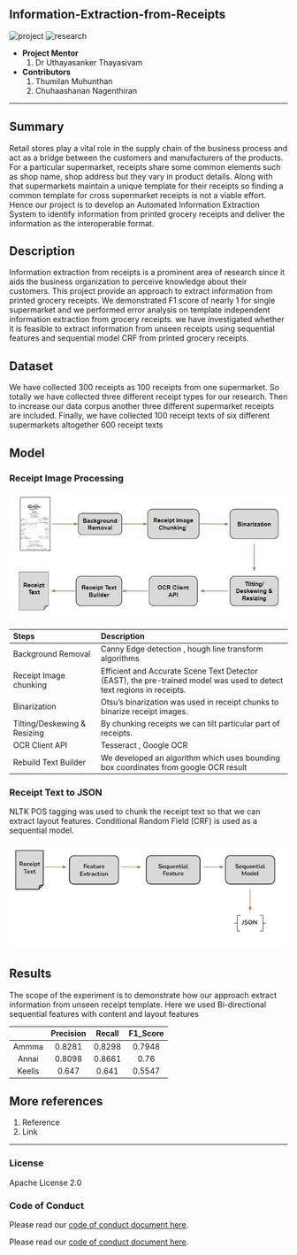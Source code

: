 
## Information-Extraction-from-Receipts

![project] ![research]



- <b>Project Mentor</b>
    1. Dr Uthayasanker Thayasivam
- <b>Contributors</b>
    1. Thumilan Muhunthan
    2. Chuhaashanan Nagenthiran
    
---

## Summary

Retail stores play a vital role in the supply chain of the business process and act as a bridge between the customers and manufacturers of the products. For a particular supermarket, receipts share some common elements such as shop name, shop address but they vary in product details. Along with that supermarkets maintain a unique template for their receipts so finding a common template for cross supermarket receipts is not a viable effort. Hence our project is to develop an Automated Information Extraction System to identify information from printed grocery receipts and deliver the information as the interoperable format.

## Description

Information extraction from receipts is a prominent area of research since it aids the business organization to perceive knowledge about their customers. 
This project provide an approach to extract information from printed grocery receipts. We demonstrated F1 score of nearly 1 for single supermarket and we performed error analysis on template independent information extraction from grocery receipts.
we have investigated whether it is feasible to extract information from unseen receipts using sequential features and sequential model CRF from printed grocery receipts. 



## Dataset

We have collected 300 receipts as 100 receipts from one supermarket. So totally we have collected three different receipt types for our research. Then to increase our data corpus another three different supermarket receipts are included. Finally, we have collected 100 receipt texts of six different supermarkets altogether 600 receipt texts


## Model

### Receipt Image Processing
<p align="center">
<img src="https://github.com/aaivu/aaivu-information-extraction-from-receipts/blob/newBranch/docs/receipt_image_processing.png" width="600">
</p>

|  Steps	|  Description	| 
|:---------|:-----------	|
| Background Removal    	| Canny Edge detection , hough line transform algorithms|
| Receipt Image chunking     	| Efficient and Accurate Scene Text Detector (EAST), the pre-trained model was used to detect text regions in receipts.   	| 
|Binarization  	| Otsu’s binarization was used in receipt chunks to binarize receipt images.     	|
|Tilting/Deskewing & Resizing| By chunking receipts we can tilt particular part of receipts.  	|
|OCR Client API  	| Tesseract , Google OCR     	|
| Rebuild Text Builder|We developed an algorithm which uses bounding box coordinates from google OCR result |

### Receipt Text to JSON

NLTK POS tagging was used to chunk the receipt text so that we can extract layout features.
Conditional Random Field (CRF) is used as a sequential model.

<p align="center">
<img src="https://github.com/aaivu/aaivu-information-extraction-from-receipts/blob/newBranch/docs/receipt_text_to_JSON.png" width="600">
</p>

## Results

The scope of the experiment is to demonstrate how our approach extract information from unseen receipt template. Here we used Bi-directional sequential features with content and layout features


|          	| Precision 	| Recall 	| F1_Score 	|
|:---------:|:-----------:	|:---------:|:----------:|
| Ammma   	| 0.8281     	| 0.8298  	| 0.7948    	|
| Annai     	| 0.8098     	| 0.8661  	| 0.76    	|
| Keells   	| 0.647     	| 0.641  	| 0.5547    	|


## More references

1. Reference
2. Link

---

### License

Apache License 2.0

### Code of Conduct

Please read our [code of conduct document here](https://github.com/aaivu/aaivu-introduction/blob/main/docs/code_of_conduct.md).

[project]: https://img.shields.io/badge/-Project-blue
[research]: https://img.shields.io/badge/-Research-yellowgreen



Please read our [code of conduct document here](https://github.com/aaivu/aaivu-introduction/blob/master/docs/code_of_conduct.md).

[project]: https://img.shields.io/badge/-Project-blue
[research]: https://img.shields.io/badge/-Research-yellowgreen
